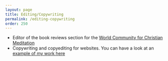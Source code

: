 ```yaml
---
layout: page
title: Editing/Copywriting
permalink: /editing-copywriting
order: 250
---
```


- Editor of the book reviews section for the [World Community for Christian Meditation](https://wccm.org/category/book-reviews/)
- Copywriting and copyediting for websites. You can have a look at an [example of my work here](https://www.simonaliska.com/)
